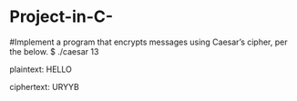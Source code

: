 # Project-in-C-

#Implement a program that encrypts messages using Caesar’s cipher, per the below.
$ ./caesar 13

plaintext:  HELLO

ciphertext: URYYB

